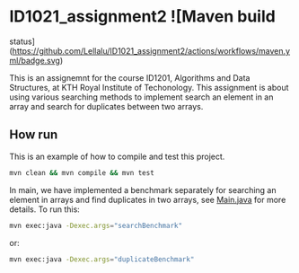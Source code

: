 # ID1021_assignment2 ![Maven build 
status](https://github.com/Lellalu/ID1021_assignment2/actions/workflows/maven.yml/badge.svg)

This is an assignemnt for the course ID1201, Algorithms and Data Structures, at KTH Royal Institute of Techonology. 
This assignment is about using various searching methods to implement search an element in an array and search for 
duplicates between two arrays.

## How run

This is an example of how to compile and test this project.

```bash
mvn clean && mvn compile && mvn test
```

In main, we have implemented a benchmark separately for searching an element in arrays and find duplicates in two 
arrays, see [Main.java](https://github.com/Lellalu/ID1201_assignmnet2/blob/main/src/main/java/se/kth/id1201/Main.java) 
for more details. To run this:

```bash
mvn exec:java -Dexec.args="searchBenchmark"
```
or:
```bash
mvn exec:java -Dexec.args="duplicateBenchmark"
```

